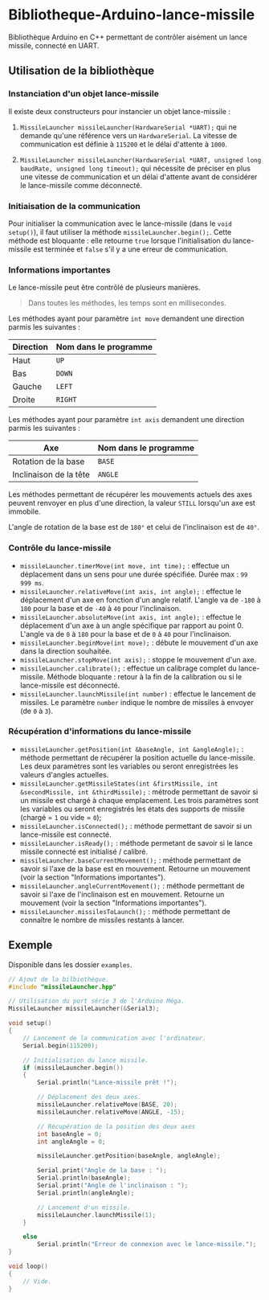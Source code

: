 # Bibliotheque-Arduino-lance-missile

Bibliothèque Arduino en C++ permettant de contrôler aisément un lance missile, connecté en UART.

## Utilisation de la bibliothèque

### Instanciation d'un objet lance-missile

Il existe deux constructeurs pour instancier un objet lance-missile :

1. `MissileLauncher missileLauncher(HardwareSerial *UART);` qui ne demande qu'une référence vers un `HardwareSerial`. La vitesse de communication est définie à `115200` et le délai d'attente à `1000`.

2. `MissileLauncher missileLauncher(HardwareSerial *UART, unsigned long baudRate, unsigned long timeout);` qui nécessite de préciser en plus une vitesse de communication et un délai d'attente avant de considérer le lance-missile comme déconnecté.

### Initiaisation de la communication

Pour initialiser la communication avec le lance-missile (dans le `void setup()`), il faut utiliser la méthode `missileLauncher.begin();`. Cette méthode est bloquante : elle retourne `true` lorsque l'initialisation du lance-missile est terminée et `false` s'il y a une erreur de communication.

### Informations importantes

Le lance-missile peut être contrôlé de plusieurs manières.

> Dans toutes les méthodes, les temps sont en millisecondes.

Les méthodes ayant pour paramètre `int move` demandent une direction parmis les suivantes :

| Direction | Nom dans le programme |
| --------- | --------------------- |
| Haut      | `UP`                  |
| Bas       | `DOWN`                |
| Gauche    | `LEFT`                |
| Droite    | `RIGHT`               |

Les méthodes ayant pour paramètre `int axis` demandent une direction parmis les suivantes :

| Axe                    | Nom dans le programme |
| ---------------------- | --------------------- |
| Rotation de la base    | `BASE`                |
| Inclinaison de la tête | `ANGLE`               |

Les méthodes permettant de récupérer les mouvements actuels des axes peuvent renvoyer en plus d'une direction, la valeur `STILL` lorsqu'un axe est immobile.

L'angle de rotation de la base est de `180°` et celui de l'inclinaison est de `40°`.

### Contrôle du lance-missile

- `missileLauncher.timerMove(int move, int time);` : effectue un déplacement dans un sens pour une durée spécifiée. Durée max : `99 999 ms`.
- `missileLauncher.relativeMove(int axis, int angle);` : effectue le déplacement d'un axe en fonction d'un angle relatif. L'angle va de `-180` à `180` pour la base et de `-40` à `40` pour l'inclinaison.
- `missileLauncher.absoluteMove(int axis, int angle);` : effectue le déplacement d'un axe à un angle spécifique par rapport au point 0. L'angle va de `0` à `180` pour la base et de `0` à `40` pour l'inclinaison.
- `missileLauncher.beginMove(int move);` : débute le mouvement d'un axe dans la direction souhaitée.
- `missileLauncher.stopMove(int axis);` : stoppe le mouvement d'un axe.
- `missileLauncher.calibrate();` : effectue un calibrage complet du lance-missile. Méthode bloquante : retour à la fin de la calibration ou si le lance-missile est déconnecté.
- `missileLauncher.launchMissile(int number)` : effectue le lancement de missiles. Le paramètre `number` indique le nombre de missiles à envoyer (de `0` à `3`).

### Récupération d'informations du lance-missile

- `missileLauncher.getPosition(int &baseAngle, int &angleAngle);` : méthode permettant de récupérer la position actuelle du lance-missile. Les deux paramètres sont les variables ou seront enregistrées les valeurs d'angles actuelles.
- `missileLauncher.getMissileStates(int &firstMissile, int &secondMissile, int &thirdMissile);` : métrode permettant de savoir si un missile est chargé à chaque emplacement. Les trois paramètres sont les variables ou seront enregistrés les états des supports de missile (chargé = `1` ou vide = `0`);
- `missileLauncher.isConnected();` : méthode permettant de savoir si un lance-missile est connecté.
- `missileLauncher.isReady();` : méthode permetant de savoir si le lance missile connecté est initialisé / calibré.
- `missileLauncher.baseCurrentMovement();` : méthode permettant de savoir si l'axe de la base est en mouvement. Retourne un mouvement (voir la section "Informations importantes").
- `missileLauncher.angleCurrentMovement();` : méthode permettant de savoir si l'axe de l'inclinaison est en mouvement. Retourne un mouvement (voir la section "Informations importantes").
- `missileLauncher.missilesToLaunch();` : méthode permettant de connaître le nombre de missiles restants à lancer.

## Exemple

Disponible dans les dossier `examples`.

```cpp
// Ajout de la bilbiothèque.
#include "missileLauncher.hpp"

// Utilisation du port série 3 de l'Arduino Méga.
MissileLauncher missileLauncher(&Serial3);

void setup()
{
    // Lancement de la communication avec l'ordinateur.
    Serial.begin(115200);

    // Initialisation du lance missile.
    if (missileLauncher.begin())
    {
        Serial.println("Lance-missile prêt !");

        // Déplacement des deux axes.
        missileLauncher.relativeMove(BASE, 20);
        missileLauncher.relativeMove(ANGLE, -15);

        // Récupération de la position des deux axes
        int baseAngle = 0;
        int angleAngle = 0;

        missileLauncher.getPosition(baseAngle, angleAngle);

        Serial.print("Angle de la base : ");
        Serial.println(baseAngle);
        Serial.print("Angle de l'inclinaison : ");
        Serial.println(angleAngle);

        // Lancement d'un missile.
        missileLauncher.launchMissile(1);
    }

    else
        Serial.println("Erreur de connexion avec le lance-missile.");
}

void loop()
{
    // Vide.
}
```
